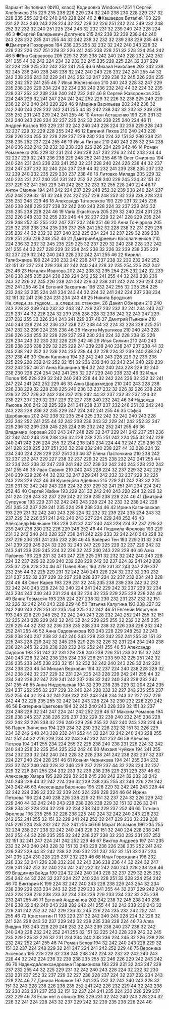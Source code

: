 Вариант	Выполнил (ФИО, класс)	Кодировка Windows-1251
1	Сергей Хлебников	215 229 235 238 226 229 234 32 240 238 230 228 229 237 32 228 235 255 32 242 240 243 228 224 46
2	●Кашаедов Виталий	193 229 231 32 242 240 243 228 224 32 237 229 32 226 251 242 224 249 232 248 252 32 232 32 240 251 225 234 243 32 232 231 32 239 240 243 228 224 46
3	●Сергей Валерьевич Долгунов	215 242 238 32 239 238 242 240 243 228 232 235 241 255 44 32 242 238 32 232 32 239 238 229 235 46
4	●Дмитрий Похоруков	194 238 235 255 32 232 32 242 240 243 228 32 228 232 226 237 251 229 32 226 241 245 238 228 251 32 228 224 254 242 46
5	●Яна Сарварова	205 229 32 239 238 242 240 243 228 232 242 252 241 255 44 32 242 224 234 32 232 32 245 235 229 225 224 32 237 229 32 228 238 225 232 242 252 241 255 46
6	Михаил Николаев	202 242 238 32 245 238 240 238 248 238 32 242 240 243 228 232 242 241 255 44 32 242 238 236 243 32 229 241 242 252 32 247 229 236 32 245 226 224 235 232 242 252 241 255 46
7	Илья Железняков	210 240 243 228 32 247 229 235 238 226 229 234 224 32 234 238 240 236 232 242 44 32 224 32 235 229 237 252 32 239 238 240 242 232 242 46
8	Сергей Жаворонков	205 224 248 229 32 241 247 224 241 242 252 229 32 226 32 238 225 249 229 236 32 242 240 243 228 229 46
9	Марина Васильева	202 242 238 32 242 240 243 228 232 242 241 255 44 32 242 238 242 32 232 32 239 238 235 252 231 243 229 242 241 255 46
10	Антон Асташенко	193 229 231 32 242 240 243 228 224 32 237 229 242 32 228 238 225 240 224 46
11	Андрей Козлов	193 229 231 32 242 240 243 228 224 32 236 229 228 243 32 237 229 32 229 228 255 242 46
12	Евгений Ляхов	210 240 243 228 238 226 224 255 32 228 229 237 229 230 234 224 32 151 32 236 238 231 238 235 252 237 224 255 46
13	Илья Литвак	210 240 243 228 32 234 238 240 236 232 242 32 232 32 238 228 229 226 224 229 242 46
14	Роман Романенко	205 229 32 231 224 236 238 247 232 226 32 240 243 234 44 32 237 229 32 243 236 238 229 248 252 241 255 46
15	Олег Смирнов	194 240 224 231 243 236 232 241 252 32 231 228 240 224 226 238 44 32 237 224 247 237 232 32 240 224 237 238 44 32 232 241 239 238 235 237 232 32 239 240 232 235 229 230 237 238 46
16	Литовко Милада	205 229 32 240 224 231 227 240 251 231 242 252 32 238 240 229 245 224 32 151 32 237 229 32 241 250 229 241 242 252 32 232 32 255 228 240 224 46
17	Антон Смолин	194 241 242 224 237 229 248 252 32 239 238 240 224 237 252 248 229 32 151 32 248 224 227 237 229 248 252 32 239 238 228 224 235 252 248 229 46
18	Александр Татаренков	193 229 231 32 245 238 240 238 248 229 227 238 32 242 240 243 228 224 32 237 229 242 32 239 235 238 228 224 46
19	Varia Skachkova	205 229 32 240 224 231 225 232 226 248 232 32 255 232 246 44 32 237 229 32 241 228 229 235 224 229 248 252 32 255 232 247 237 232 246 251 46
20	Анна Гончарова	205 229 32 239 238 234 235 238 237 255 241 252 32 228 238 32 231 229 236 235 232 44 32 232 32 227 240 232 225 234 224 32 237 229 32 239 238 228 251 236 229 248 252 46
21	ДмитрийАндреевич Косолапченков	210 224 236 32 232 32 245 235 229 225 32 237 229 32 240 238 228 232 242 241 255 44 32 227 228 229 32 234 242 238 32 226 32 239 238 235 229 32 237 229 32 242 240 243 228 232 242 241 255 46
22	Кирилл Талибжанов	199 224 230 232 242 238 247 237 238 32 230 232 242 252 32 151 32 237 224 228 238 32 242 240 243 228 32 235 254 225 232 242 252 46
23	Наталия Иванова	202 242 238 32 235 254 225 232 242 32 239 240 238 245 235 224 230 228 224 242 252 241 255 44 32 242 238 236 243 32 226 32 245 226 238 241 242 229 32 238 241 242 224 226 224 242 252 241 255 46
24	Евгений Захваткин	196 232 242 255 32 235 254 225 232 242 32 235 224 241 234 243 44 32 224 32 241 242 224 237 238 234 32 151 32 241 236 224 231 234 243 46
25	Никита Бродский	 Не_следи_за_гудком_._а_следи_за_станком.
26	Данил Обжерин	210 240 243 228 32 239 240 232 32 243 247 229 237 232 232 32 241 234 243 247 229 237 44 32 228 224 32 239 235 238 228 32 238 242 32 243 247 229 237 232 255 32 226 234 243 241 229 237 46
27	Дмитрий Пьянзин	210 240 243 228 224 32 236 237 238 227 238 44 32 224 32 228 238 225 251 247 232 32 236 224 235 238 46
28	Никита Муратиков	210 240 243 228 238 226 224 255 32 228 229 237 229 230 234 224 32 228 238 32 226 229 234 243 32 230 232 226 229 242 46
29	Илья Силкин	210 240 243 228 238 226 238 229 32 225 229 241 239 238 240 238 247 237 238 44 32 245 238 242 252 32 236 224 235 238 44 32 228 224 32 239 240 238 247 237 238 46
30	Юлия Каплина	194 32 242 240 243 228 229 32 239 238 225 229 228 232 242 252 32 151 32 236 232 240 32 243 234 240 229 239 232 242 252 46
31	Анна Кашицина	194 32 242 240 243 228 229 32 240 238 230 228 224 254 242 241 255 32 227 229 240 238 232 46
32	Илья Попов	195 228 229 32 242 240 243 228 44 32 242 224 236 32 232 32 241 247 224 241 242 252 229 46
33	Азиз Шарахмедов	210 240 243 228 238 226 238 229 32 228 238 225 240 238 32 237 232 32 226 32 226 238 228 229 32 237 229 32 242 238 237 229 242 44 32 237 232 32 237 224 32 238 227 237 229 32 237 229 32 227 238 240 232 242 46
34	Надежда Лысова	206 242 32 225 229 241 241 238 237 237 232 246 251 32 242 240 243 228 238 236 32 235 229 247 224 242 241 255 46
35	Софья Щербакова	202 242 238 32 235 254 225 232 242 32 242 240 243 228 232 242 252 241 255 44 32 242 238 236 243 32 229 241 242 252 32 247 229 236 32 239 238 245 226 224 235 232 242 252 241 255 46
36	Владимир Коровай	203 243 247 248 229 32 247 229 241 242 237 251 236 32 242 240 243 228 238 236 32 228 238 225 251 242 224 255 32 247 229 240 241 242 226 224 255 32 234 238 240 234 224 44 32 247 229 236 32 241 228 238 225 237 251 233 32 239 232 240 238 227 44 32 228 224 32 234 240 224 228 229 237 251 233 46
37	Елена Ласточкина	210 238 242 32 237 232 247 229 227 238 32 237 229 32 225 238 232 242 241 255 44 32 234 242 238 32 247 229 241 242 237 238 32 242 240 243 228 232 242 241 255 46
38	Иван Савкин	210 240 243 228 224 32 237 229 32 242 229 240 239 229 226 44 32 232 32 247 229 241 242 232 32 237 229 32 225 243 228 229 242 46
39	Кузнецова Аделина	215 229 241 242 232 32 225 229 231 32 242 240 243 228 224 32 237 229 32 241 251 241 234 224 242 252 46
40	Сергей Жабин	193 229 231 32 242 240 243 228 224 32 226 32 241 224 228 243 32 237 229 242 32 239 235 238 228 224 46
41	Дмитрий Супрунов	193 229 231 32 242 240 243 228 224 32 232 32 238 242 228 251 245 32 237 229 241 235 224 228 238 234 46
42	Ирина Кагановская	193 229 231 32 242 240 243 228 224 32 232 32 239 224 235 234 243 32 237 229 32 226 251 241 242 240 243 227 224 229 248 252 46
43	Александр Маньшин	193 229 231 32 242 240 243 228 224 32 237 229 32 239 240 238 230 232 226 229 248 252 46
44	Людмила Фролова	193 229 231 32 242 240 243 228 237 238 241 242 229 233 32 242 240 243 228 32 237 229 236 251 241 235 232 236 46
45	Валерия Тен	193 229 231 32 243 241 239 229 245 224 32 226 32 243 247 229 225 229 32 237 229 242 32 243 241 239 229 245 224 32 226 32 242 240 243 228 229 46
46	Азиз Пайзиев	193 229 231 32 243 247 229 225 251 32 232 32 242 240 243 228 224 32 237 229 32 239 240 232 228 229 242 32 237 224 32 241 242 238 235 32 229 228 224 46
47	Павел Вовк	193 229 231 32 243 247 229 237 232 255 44 32 225 229 231 32 242 240 243 228 224 32 232 32 230 232 231 237 252 32 237 229 32 227 238 228 237 224 32 237 232 234 243 228 224 46
48	Олег Карев	193 229 231 32 245 235 238 239 238 242 32 232 32 242 240 243 228 224 32 240 224 241 242 229 242 32 237 229 32 234 243 234 243 240 243 231 224 44 32 224 32 235 229 225 229 228 224 46
49	Вачик Товмасян	193 235 224 227 238 32 230 232 231 237 232 32 151 32 226 32 242 240 243 228 229 46
50	Татьяна Калугина	193 238 227 32 242 240 243 228 251 32 235 254 225 232 242 46
51	Евгений Моргунов	193 243 228 229 248 252 32 242 240 243 228 232 242 252 241 255 32 151 32 225 243 228 229 242 32 243 32 242 229 225 255 32 232 32 245 235 229 225 44 32 232 32 236 238 235 238 234 238 32 226 238 228 232 242 252 241 255 46
52	Анна Садовникова	193 243 228 229 248 252 32 243 239 238 240 237 238 32 242 240 243 228 232 242 252 241 255 32 151 32 225 243 228 229 242 32 245 235 229 225 32 226 32 231 224 234 240 238 236 224 245 32 226 238 228 232 242 252 241 255 46
53	Александр Сидоров	193 251 242 32 231 228 238 240 238 226 251 233 32 151 32 242 240 243 228 32 242 238 235 234 238 226 251 233 59 32 225 251 242 32 239 235 238 245 238 233 32 151 32 232 32 242 240 243 228 32 242 224 234 238 233 46
54	Михаил Верховин	194 32 237 224 240 238 228 229 32 242 238 242 32 237 229 32 231 224 225 243 228 229 242 241 255 44 32 234 242 238 32 247 229 241 242 237 238 32 242 240 243 228 232 242 241 255 46
55	Анна Нидзельская	194 32 239 238 235 229 32 204 224 235 224 237 252 255 32 237 229 32 240 224 228 232 32 227 243 235 255 237 252 255 44 32 224 32 241 239 232 237 243 248 234 243 32 227 237 229 242 44 32 228 235 255 32 242 240 243 228 224 32 230 232 226 229 242 46
56	Екатерина Цветкова	194 32 242 240 243 228 229 32 151 32 237 224 248 229 32 241 247 224 241 242 252 229 46
57	Максим Романов	194 228 238 245 237 238 226 229 237 232 229 32 239 240 232 245 238 228 232 242 32 226 238 32 226 240 229 236 255 32 242 240 243 228 224 46
58	Павел Зинченко	194 229 234 32 230 232 226 232 32 151 32 226 229 234 32 242 240 243 228 232 241 252 44 32 224 32 242 240 243 228 255 241 252 44 32 226 229 234 32 243 247 232 241 252 46
59	Алексей Петров	194 241 255 234 224 255 32 225 238 240 238 231 228 224 32 242 240 243 228 32 235 254 225 232 242 46
60	Михаил Чуйкин	194 241 255 234 232 233 32 242 240 243 228 32 228 238 241 242 238 232 237 32 237 224 227 240 224 228 251 46
61	Ксения Черникова	194 241 255 234 232 233 32 242 240 243 228 32 246 229 237 229 237 44 32 228 224 32 237 229 32 226 241 255 234 232 233 32 239 238 235 229 231 229 237 46
62	Александр Хмара	195 228 229 32 238 245 238 242 224 32 232 32 242 240 243 228 44 32 242 224 236 32 239 238 235 255 32 246 226 229 242 243 242 46
63	Александра Баранова	195 228 229 32 242 240 243 228 44 32 242 224 236 32 232 32 239 240 224 226 228 224 46
64	Ирина Петрова	196 224 240 238 226 238 229 32 151 32 237 224 32 226 229 242 229 240 44 32 242 240 243 228 238 226 238 229 32 151 32 226 32 241 238 234 32 228 224 32 226 32 234 238 240 229 237 252 46
65	Татьяна Фролова	196 235 255 32 228 238 225 240 224 32 242 240 243 228 232 242 252 241 255 32 151 32 229 241 242 252 32 247 229 236 32 239 238 245 226 224 235 232 242 252 241 255 46
66	Марат Исламов	196 235 255 32 234 238 227 238 32 242 240 243 228 32 151 32 240 224 228 238 241 242 252 44 32 228 235 255 32 242 238 227 238 32 230 232 231 237 252 32 151 32 241 247 224 241 242 252 229 46
67	Виктор Андреев	197 241 235 232 32 242 240 243 228 32 151 32 243 228 238 226 238 235 252 241 242 226 232 229 44 32 242 238 32 230 232 231 237 252 32 151 32 237 224 241 235 224 230 228 229 237 232 229 46
68	Илья Горожанин	198 232 226 232 32 241 226 238 232 236 32 243 236 238 236 44 32 224 32 247 229 241 242 252 32 240 224 241 242 232 32 242 240 243 228 238 236 46
69	Владимир Байда	199 224 32 242 240 243 228 32 237 229 32 225 252 254 242 44 32 224 32 237 224 227 240 224 228 251 32 228 224 254 242 46
70	Виктория К	199 224 32 242 240 243 228 238 226 243 254 32 234 238 239 229 233 234 243 32 225 229 233 241 255 44 32 237 229 242 240 243 228 238 226 238 233 32 234 238 239 229 233 234 232 32 225 238 233 241 255 46
71	Евгений Андрианов	202 242 238 32 245 238 240 238 248 238 32 242 240 243 228 232 242 241 255 44 32 242 238 236 243 32 229 241 242 252 32 247 229 236 32 245 226 224 235 232 242 252 241 255 46
72	Константин П	193 229 231 32 242 240 243 228 224 32 226 32 241 224 228 243 32 237 229 242 32 239 235 238 228 224 46
73	Алла Вивдич	193 243 228 229 248 252 32 243 239 238 240 237 238 32 242 240 243 228 232 242 252 241 255 32 151 32 225 243 228 229 242 32 245 235 229 225 32 226 32 231 224 234 240 238 236 224 245 32 226 238 228 232 242 252 241 255 46
74	Роман Белов	194 32 242 240 243 228 229 32 151 32 237 224 248 229 32 241 247 224 241 242 252 229 46
75	Вероника Аксенова	195 228 229 32 238 245 238 242 224 32 232 32 242 240 243 228 44 32 242 224 236 32 239 238 235 255 32 246 226 229 242 243 242 46
76	НадеждаАлександровна Парамонова	193 229 231 32 243 247 229 237 232 255 44 32 225 229 231 32 242 240 243 228 224 32 232 32 230 232 231 237 252 32 237 229 32 227 238 228 237 224 32 237 232 234 243 228 224 46
77	Данила Новиков	197 241 235 232 32 242 240 243 228 32 151 32 243 228 238 226 238 235 252 241 242 226 232 229 44 32 242 238 32 230 232 231 237 252 32 151 32 237 224 241 235 224 230 228 229 237 232 229 46
78	Если нет в списке	193 229 231 32 242 240 243 228 224 32 226 32 241 224 228 243 32 237 229 242 32 239 235 238 228 224 46
